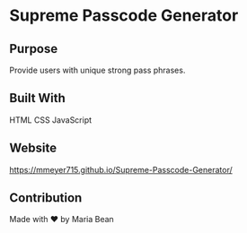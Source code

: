 # Supreme Passcode Generator

## Purpose
Provide users with unique strong pass phrases.

## Built With
HTML
CSS
JavaScript

## Website
https://mmeyer715.github.io/Supreme-Passcode-Generator/

## Contribution
Made with ❤️ by Maria Bean